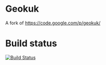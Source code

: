 Geokuk
======

A fork of https://code.google.com/p/geokuk/

Build status
============

[![Build Status](https://travis-ci.org/Danstahr/Geokuk.svg?branch=master)](https://travis-ci.org/Danstahr/Geokuk)
